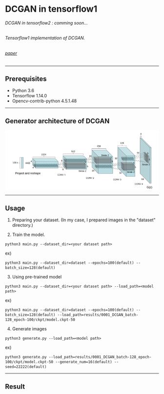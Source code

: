# DCGAN in tensorflow1
###### DCGAN in tensorflow2 : comming soon...
###### Tensorflow1 implementation of DCGAN.
###### [paper](https://arxiv.org/pdf/1511.06434.pdf)
----------------
## Prerequisites
- Python 3.6
- Tensorflow 1.14.0
- Opencv-contrib-python 4.5.1.48

----------------
## Generator architecture of DCGAN

![](https://github.com/Hwa-Jong/DCGAN/blob/main/img/Generator(DCGAN).png)

----------------
## Usage

1. Preparing your dataset. (In my case, I prepared images in the "dataset" directory.)

2. Train the model.
```
python3 main.py --dataset_dir=<your dataset path>
```
ex)
```
python3 main.py --dataset_dir=dataset --epochs=100(default) --batch_size=128(default)
```
3. Using pre-trained model
```
python3 main.py --dataset_dir=<your dataset path> --load_path=<model path>
```
ex)
```
python3 main.py --dataset_dir=dataset --epochs=100(default) --batch_size=128(default) --load_path=results/0001_DCGAN_batch-128_epoch-100/ckpt/model.ckpt-50
```
4. Generate images
```
python3 generate.py --load_path=<model path>
```
ex)
```
python3 generate.py --load_path=results/0001_DCGAN_batch-128_epoch-100/ckpt/model.ckpt-50 --generate_num=16(default) --seed=22222(default)
```

----------------
## Result 
